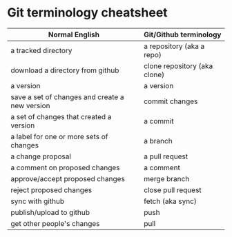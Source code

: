# Git terminology cheatsheet

| **Normal English**                             | **Git/Github terminology**    |
| ---------------------------------------------- | ----------------------------- |
| a tracked directory                            |  a repository (aka a repo)    |
| download a directory from github               |  clone repository (aka clone) |
| a version                                      |  a version                    |
| save a set of changes and create a new version |  commit changes               |
| a set of changes that created a version        |  a commit                     |
| a label for one or more sets of changes        |  a branch                     |
| a change proposal                              |  a pull request               |
| a comment on proposed changes                  |  a comment                    |
| approve/accept proposed changes                |  merge branch                 |
| reject proposed changes                        |  close pull request           |
| sync with github                               |  fetch (aka sync)             |
| publish/upload to github                       |  push                         |
| get other people's changes                     |  pull                         |

